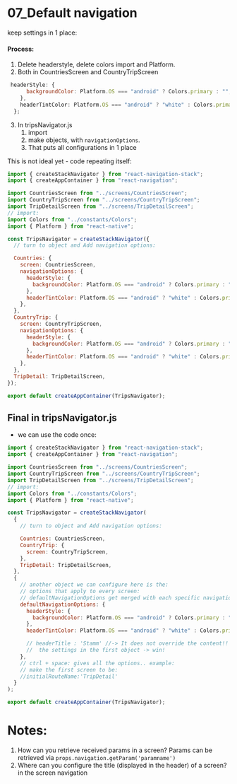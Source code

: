 # 07_Default navigation

keep settings in 1 place:

#### Process:

1. Delete headerstyle, delete colors import and Platform.
2. Both in CountriesScreen and CountryTripScreen

```js
 headerStyle: {
      backgroundColor: Platform.OS === "android" ? Colors.primary : "",
    },
    headerTintColor: Platform.OS === "android" ? "white" : Colors.primary,
  };
```

3. In tripsNavigator.js
   1. import
   2. make objects, with `navigationOptions`.
   3. That puts all configurations in 1 place

This is not ideal yet - code repeating itself:

```js
import { createStackNavigator } from "react-navigation-stack";
import { createAppContainer } from "react-navigation";

import CountriesScreen from "../screens/CountriesScreen";
import CountryTripScreen from "../screens/CountryTripScreen";
import TripDetailScreen from "../screens/TripDetailScreen";
// import:
import Colors from "../constants/Colors";
import { Platform } from "react-native";

const TripsNavigator = createStackNavigator({
  // turn to object and Add navigation options:

  Countries: {
    screen: CountriesScreen,
    navigationOptions: {
      headerStyle: {
        backgroundColor: Platform.OS === "android" ? Colors.primary : "",
      },
      headerTintColor: Platform.OS === "android" ? "white" : Colors.primary,
    },
  },
  CountryTrip: {
    screen: CountryTripScreen,
    navigationOptions: {
      headerStyle: {
        backgroundColor: Platform.OS === "android" ? Colors.primary : "",
      },
      headerTintColor: Platform.OS === "android" ? "white" : Colors.primary,
    },
  },
  TripDetail: TripDetailScreen,
});

export default createAppContainer(TripsNavigator);
```

## Final in tripsNavigator.js

- we can use the code once:

```js
import { createStackNavigator } from "react-navigation-stack";
import { createAppContainer } from "react-navigation";

import CountriesScreen from "../screens/CountriesScreen";
import CountryTripScreen from "../screens/CountryTripScreen";
import TripDetailScreen from "../screens/TripDetailScreen";
// import:
import Colors from "../constants/Colors";
import { Platform } from "react-native";

const TripsNavigator = createStackNavigator(
  {
    // turn to object and Add navigation options:

    Countries: CountriesScreen,
    CountryTrip: {
      screen: CountryTripScreen,
    },
    TripDetail: TripDetailScreen,
  },
  {
    // another object we can configure here is the:
    // options that apply to every screen:
    // defaultNavigationOptions get merged with each specific navigation option
    defaultNavigationOptions: {
      headerStyle: {
        backgroundColor: Platform.OS === "android" ? Colors.primary : "",
      },
      headerTintColor: Platform.OS === "android" ? "white" : Colors.primary,

      // headerTitle : 'Stamm' //-> It does not override the content!!
      //  the settings in the first object -> win!
    },
    // ctrl + space: gives all the options.. example:
    // make the first screen to be:
    //initialRouteName:'TripDetail'
  }
);

export default createAppContainer(TripsNavigator);
```

# Notes:

1. How can you retrieve received params in a screen?
   Params can be retrieved via `props.navigation.getParam('paramname')`
2. Where can you configure the title (displayed in the header) of a screen?
   in the screen navigation
